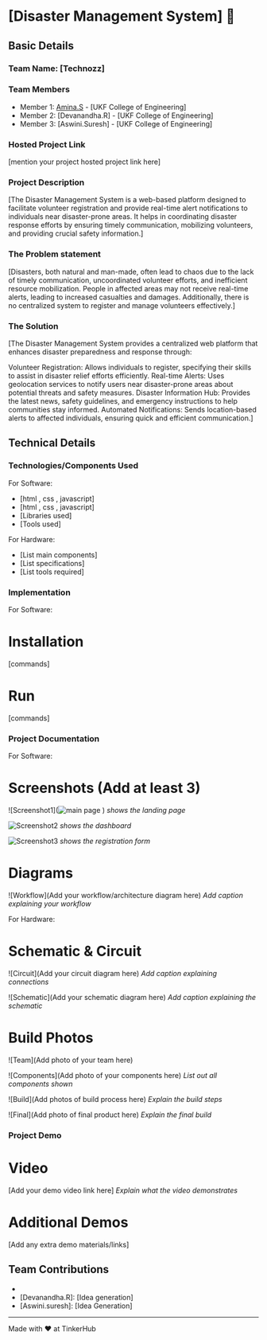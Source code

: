 # [Disaster Management System] 🎯


## Basic Details
### Team Name: [Technozz]


### Team Members
- Member 1: [Amina.S] - [UKF College of Engineering]
- Member 2: [Devanandha.R] - [UKF College of Engineering]
- Member 3: [Aswini.Suresh] - [UKF College of Engineering]

### Hosted Project Link
[mention your project hosted project link here]

### Project Description
[The Disaster Management System is a web-based platform designed to facilitate volunteer registration and provide real-time alert notifications to individuals near disaster-prone areas. It helps in coordinating disaster response efforts by ensuring timely communication, mobilizing volunteers, and providing crucial safety information.]

### The Problem statement
[Disasters, both natural and man-made, often lead to chaos due to the lack of timely communication, uncoordinated volunteer efforts, and inefficient resource mobilization. People in affected areas may not receive real-time alerts, leading to increased casualties and damages. Additionally, there is no centralized system to register and manage volunteers effectively.]

### The Solution
[The Disaster Management System provides a centralized web platform that enhances disaster preparedness and response through:

Volunteer Registration: Allows individuals to register, specifying their skills to assist in disaster relief efforts efficiently.
Real-time Alerts: Uses geolocation services to notify users near disaster-prone areas about potential threats and safety measures.
Disaster Information Hub: Provides the latest news, safety guidelines, and emergency instructions to help communities stay informed.
Automated Notifications: Sends location-based alerts to affected individuals, ensuring quick and efficient communication.]

## Technical Details
### Technologies/Components Used
For Software:
- [html , css , javascript]
- [html , css , javascript]
- [Libraries used]
- [Tools used]

For Hardware:
- [List main components]
- [List specifications]
- [List tools required]

### Implementation
For Software:
# Installation
[commands]

# Run
[commands]

### Project Documentation
For Software:

# Screenshots (Add at least 3)
![Screenshot1](![main page](https://github.com/user-attachments/assets/01642786-7855-47b0-b62d-7412429b46b5)
)
*shows the landing page*

![Screenshot2](![menu](https://github.com/user-attachments/assets/baf83ce5-3b0d-4654-907b-233125ab2cf8)
)
*shows the dashboard*

![Screenshot3](![form](https://github.com/user-attachments/assets/51cfc6be-086e-423d-beae-54964223ffa8)
)
*shows the registration form*

# Diagrams
![Workflow](Add your workflow/architecture diagram here)
*Add caption explaining your workflow*

For Hardware:

# Schematic & Circuit
![Circuit](Add your circuit diagram here)
*Add caption explaining connections*

![Schematic](Add your schematic diagram here)
*Add caption explaining the schematic*

# Build Photos
![Team](Add photo of your team here)


![Components](Add photo of your components here)
*List out all components shown*

![Build](Add photos of build process here)
*Explain the build steps*

![Final](Add photo of final product here)
*Explain the final build*

### Project Demo
# Video
[Add your demo video link here]
*Explain what the video demonstrates*

# Additional Demos
[Add any extra demo materials/links]

## Team Contributions
- [Amina.S]: [Coding]
- [Devanandha.R]: [Idea generation]
- [Aswini.suresh]: [Idea Generation]

---
Made with ❤️ at TinkerHub
